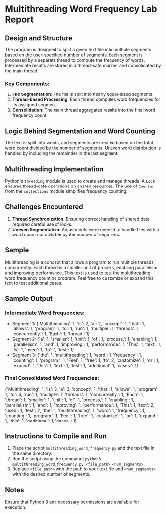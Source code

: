 
# Multithreading Word Frequency Lab Report

## Design and Structure
The program is designed to split a given text file into multiple segments based on the user-specified number of segments. Each segment is processed by a separate thread to compute the frequency of words. Intermediate results are stored in a thread-safe manner and consolidated by the main thread.

### Key Components:
1. **File Segmentation**: The file is split into nearly equal-sized segments.
2. **Thread-based Processing**: Each thread computes word frequencies for its assigned segment.
3. **Consolidation**: The main thread aggregates results into the final word frequency count.

## Logic Behind Segmentation and Word Counting
The text is split into words, and segments are created based on the total word count divided by the number of segments. Uneven word distribution is handled by including the remainder in the last segment.

## Multithreading Implementation
Python's `threading` module is used to create and manage threads. A `Lock` ensures thread-safe operations on shared resources. The use of `Counter` from the `collections` module simplifies frequency counting.

## Challenges Encountered
1. **Thread Synchronization**: Ensuring correct handling of shared data required careful use of locks.
2. **Uneven Segmentation**: Adjustments were needed to handle files with a word count not divisible by the number of segments.

## Sample
Multithreading is a concept that allows a program to run multiple threads concurrently.
Each thread is a smaller unit of process, enabling parallelism and improving performance.
This text is used to test the multithreading word frequency counting program.
Feel free to customize or expand this text to test additional cases.

## Sample Output
### Intermediate Word Frequencies:
- Segment 1: {'Multithreading': 1, 'is': 2, 'a': 2, 'concept': 1, 'that': 1, 'allows': 1, 'program': 1, 'to': 1, 'run': 1, 'multiple': 1, 'threads': 1, 'concurrently.': 1, 'Each': 1, 'thread': 1}
- Segment 2: {'a': 1, 'smaller': 1, 'unit': 1, 'of': 1, 'process,': 1, 'enabling': 1, 'parallelism': 1, 'and': 1, 'improving': 1, 'performance.': 1, 'This': 1, 'text': 1, 'is': 1, 'used': 1, 'to': 1, 'test': 1}
- Segment 3: {'the': 1, 'multithreading': 1, 'word': 1, 'frequency': 1, 'counting': 1, 'program.': 1, 'Feel': 1, 'free': 1, 'to': 2, 'customize': 1, 'or': 1, 'expand': 1, 'this': 1, 'text': 1, 'test': 1, 'additional': 1, 'cases.': 1}

### Final Consolidated Word Frequencies:
{'Multithreading': 1, 'is': 3, 'a': 3, 'concept': 1, 'that': 1, 'allows': 1, 'program': 1, 'to': 4, 'run': 1, 'multiple': 1, 'threads': 1, 'concurrently.': 1, 'Each': 1, 'thread': 1, 'smaller': 1, 'unit': 1, 'of': 1, 'process,': 1, 'enabling': 1, 'parallelism': 1, 'and': 1, 'improving': 1, 'performance.': 1, 'This': 1, 'text': 2, 'used': 1, 'test': 2, 'the': 1, 'multithreading': 1, 'word': 1, 'frequency': 1, 'counting': 1, 'program.': 1, 'Feel': 1, 'free': 1, 'customize': 1, 'or': 1, 'expand': 1, 'this': 1, 'additional': 1, 'cases.': 1}

## Instructions to Compile and Run
1. Place the script `multithreading_word_frequency.py` and the text file in the same directory.
2. Run the script using the command: `python3 multithreading_word_frequency.py <file_path> <num_segments>`.
3. Replace `<file_path>` with the path to your text file and `<num_segments>` with the desired number of segments.

## Notes
Ensure that Python 3 and necessary permissions are available for execution.
